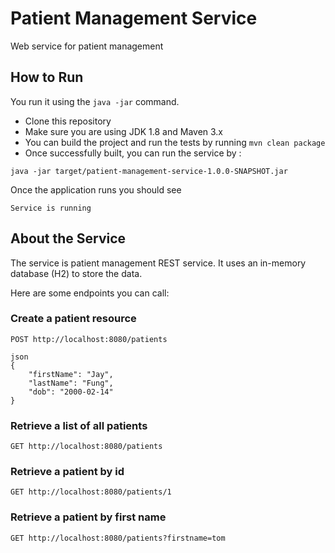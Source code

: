 # Patient Management Service
Web service for patient management
## How to Run
You run it using the ``java -jar`` command.
* Clone this repository 
* Make sure you are using JDK 1.8 and Maven 3.x
* You can build the project and run the tests by running ``mvn clean package``
* Once successfully built, you can run the service by :
```
java -jar target/patient-management-service-1.0.0-SNAPSHOT.jar
```
Once the application runs you should see
```
Service is running
```

## About the Service
The service is patient management REST service. It uses an in-memory database (H2) to store the data.

Here are some endpoints you can call:
### Create a patient resource
```
POST http://localhost:8080/patients

json
{
    "firstName": "Jay",
    "lastName": "Fung",
    "dob": "2000-02-14"
}
```
### Retrieve a list of all patients
```
GET http://localhost:8080/patients
```
### Retrieve a patient by id
```
GET http://localhost:8080/patients/1
```
### Retrieve a patient by first name
```
GET http://localhost:8080/patients?firstname=tom
```
